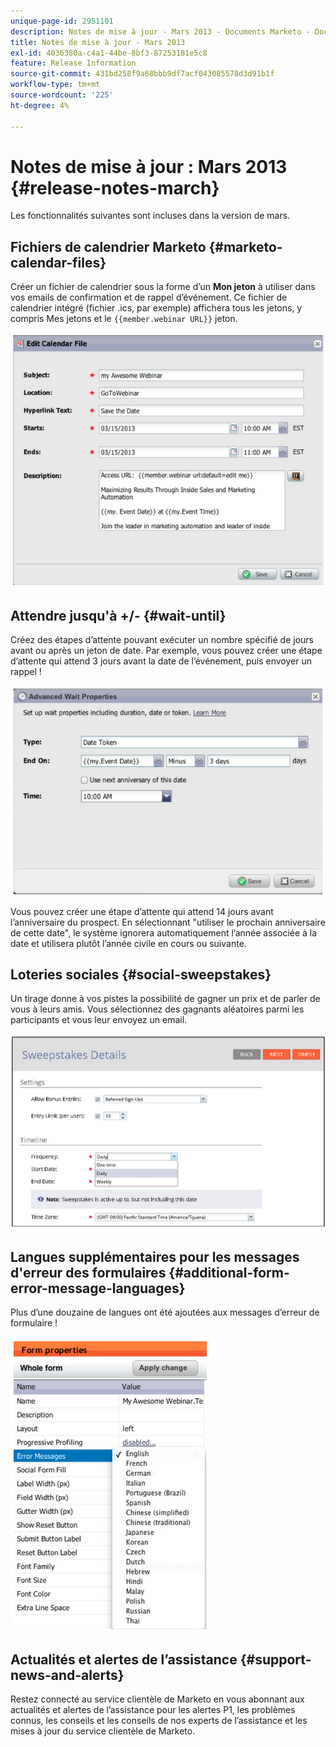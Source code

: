 ```yaml
---
unique-page-id: 2951101
description: Notes de mise à jour - Mars 2013 - Documents Marketo - Documentation du produit
title: Notes de mise à jour - Mars 2013
exl-id: 4036380a-c4a1-44be-8bf3-87253181e5c8
feature: Release Information
source-git-commit: 431bd258f9a68bbb9df7acf043085578d3d91b1f
workflow-type: tm+mt
source-wordcount: '225'
ht-degree: 4%

---
```


# Notes de mise à jour : Mars 2013 {#release-notes-march}

Les fonctionnalités suivantes sont incluses dans la version de mars.

## Fichiers de calendrier Marketo {#marketo-calendar-files}

Créer un fichier de calendrier sous la forme d’un **Mon jeton** à utiliser dans vos emails de confirmation et de rappel d’événement. Ce fichier de calendrier intégré (fichier .ics, par exemple) affichera tous les jetons, y compris Mes jetons et le `{{member.webinar URL}}` jeton.

![](assets/image2014-9-22-15-3a35-3a24.png)

## Attendre jusqu&#39;à +/- {#wait-until}

Créez des étapes d’attente pouvant exécuter un nombre spécifié de jours avant ou après un jeton de date. Par exemple, vous pouvez créer une étape d’attente qui attend 3 jours avant la date de l’événement, puis envoyer un rappel !

![](assets/image2014-9-22-15-3a35-3a44.png)

Vous pouvez créer une étape d’attente qui attend 14 jours avant l’anniversaire du prospect. En sélectionnant &quot;utiliser le prochain anniversaire de cette date&quot;, le système ignorera automatiquement l’année associée à la date et utilisera plutôt l’année civile en cours ou suivante.

## Loteries sociales {#social-sweepstakes}

Un tirage donne à vos pistes la possibilité de gagner un prix et de parler de vous à leurs amis. Vous sélectionnez des gagnants aléatoires parmi les participants et vous leur envoyez un email.

![](assets/image2014-9-22-15-3a36-3a55.png)

## Langues supplémentaires pour les messages d&#39;erreur des formulaires {#additional-form-error-message-languages}

Plus d’une douzaine de langues ont été ajoutées aux messages d’erreur de formulaire !

![](assets/image2014-9-22-15-3a37-3a25.png)

## Actualités et alertes de l’assistance {#support-news-and-alerts}

Restez connecté au service clientèle de Marketo en vous abonnant aux actualités et alertes de l’assistance pour les alertes P1, les problèmes connus, les conseils et les conseils de nos experts de l’assistance et les mises à jour du service clientèle de Marketo.
